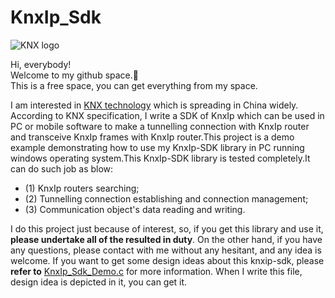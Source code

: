 # KnxIp_Sdk

![KNX logo](https://www.knx.org/wGlobal/wGlobal/layout/images/knx-logo.png)

Hi, everybody!    
Welcome to my github space.:tada:    
This is a free space, you can get everything from my space.    
    
I am interested in [KNX technology](https://www.knx.org/knx-en/index.php) which is spreading in China widely. According to KNX specification, I write a SDK of KnxIp which can be used in PC or mobile software to make a tunnelling connection with KnxIp router and transceive KnxIp frames with KnxIp router.This project is a demo example demonstrating how to use my KnxIp-SDK library in PC running windows operating system.This KnxIp-SDK library is tested completely.It can do such job as blow:    
* (1) KnxIp routers searching;
* (2) Tunnelling connection establishing and connection management;
* (3) Communication object's data reading and writing.    

I do this project just because of interest, so, if you get this library and use it, **please undertake all of the resulted in duty**. On the other hand, if you have any questions, please contact with me without any hesitant, and any idea is welcome. If you want to get some design ideas about this knxip-sdk, please **refer to** [KnxIp_Sdk_Demo.c](https://github.com/qingsongcw/KnxIp_Sdk/blob/master/source/KnxIp_Sdk_Demo.c) for more information. When I write this file, design idea is depicted in it, you can get it.
